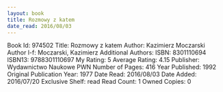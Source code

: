 ```yaml
---
layout: book
title: Rozmowy z katem
date_read: 2016/08/03
---
```


Book Id: 974502
Title: Rozmowy z katem
Author: Kazimierz Moczarski
Author l-f: Moczarski, Kazimierz
Additional Authors: 
ISBN: 8301110694
ISBN13: 9788301110697
My Rating: 5
Average Rating: 4.15
Publisher: Wydawnictwo Naukowe PWN
Number of Pages: 416
Year Published: 1992
Original Publication Year: 1977
Date Read: 2016/08/03
Date Added: 2016/07/20
Exclusive Shelf: read
Read Count: 1
Owned Copies: 0

